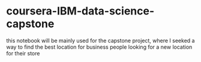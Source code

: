 # coursera-IBM-data-science-capstone
this notebook will be mainly used for the capstone project, where I seeked a way to find the best location for business people looking for a new location for their store
